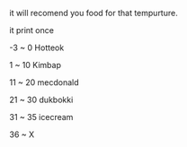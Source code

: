 it will recomend you food for that tempurture.

it print once

 -3 ~ 0   Hotteok
 
  1 ~ 10  Kimbap
  
 11 ~ 20  mecdonald
 
 21 ~ 30  dukbokki
 
 31 ~ 35  icecream
 
 36 ~     X
